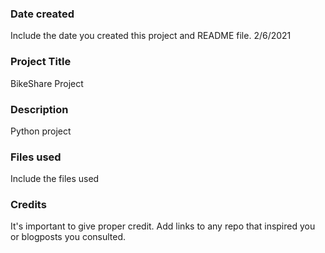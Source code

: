 ### Date created
Include the date you created this project and README file.
2/6/2021
### Project Title
BikeShare Project

### Description
Python project

### Files used
Include the files used

### Credits
It's important to give proper credit. Add links to any repo that inspired you or blogposts you consulted.

